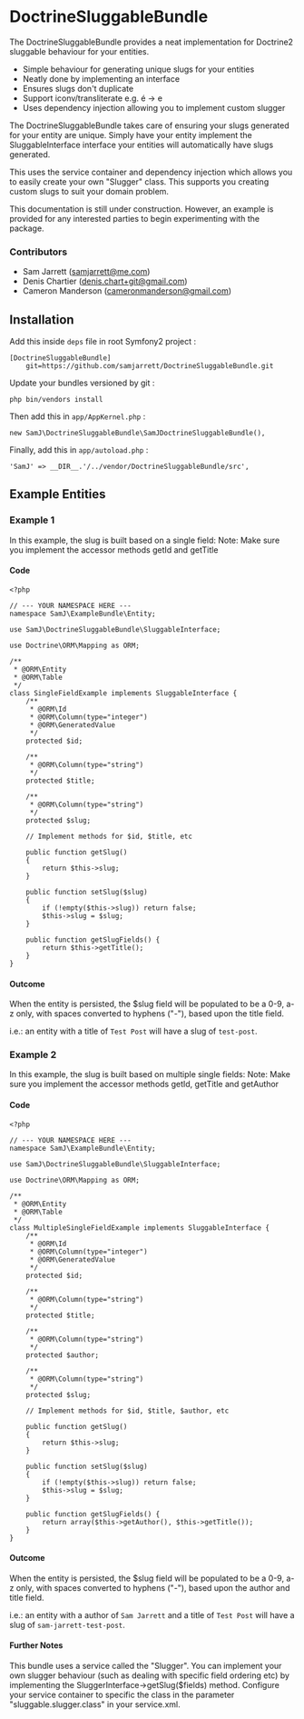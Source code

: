 DoctrineSluggableBundle
=======================

The DoctrineSluggableBundle provides a neat implementation for Doctrine2 sluggable behaviour for your entities.

* Simple behaviour for generating unique slugs for your entities
* Neatly done by implementing an interface
* Ensures slugs don't duplicate
* Support iconv/transliterate e.g. é -> e
* Uses dependency injection allowing you to implement custom slugger

The DoctrineSluggableBundle takes care of ensuring your slugs generated for your entity are unique. Simply have your entity implement the SluggableInterface interface your entities will automatically have slugs generated.

This uses the service container and dependency injection which allows you to easily create your own "Slugger" class. This supports you creating custom slugs to suit your domain problem.

This documentation is still under construction. However, an example is provided for any interested parties to begin experimenting with the package.

### Contributors
* Sam Jarrett (samjarrett@me.com)
* Denis Chartier (denis.chart+git@gmail.com)
* Cameron Manderson (cameronmanderson@gmail.com)

Installation
------------

Add this inside ``deps`` file in root Symfony2 project :

    [DoctrineSluggableBundle]
        git=https://github.com/samjarrett/DoctrineSluggableBundle.git
        
Update your bundles versioned by git :

    php bin/vendors install
    
Then add this in ``app/AppKernel.php`` :

    new SamJ\DoctrineSluggableBundle\SamJDoctrineSluggableBundle(),
  
Finally, add this in ``app/autoload.php`` :

    'SamJ' => __DIR__.'/../vendor/DoctrineSluggableBundle/src',
  
Example Entities
----------------

### Example 1
In this example, the slug is built based on a single field:
Note: Make sure you implement the accessor methods getId and getTitle

#### Code
	<?php
	
	// --- YOUR NAMESPACE HERE ---
	namespace SamJ\ExampleBundle\Entity;
	
	use SamJ\DoctrineSluggableBundle\SluggableInterface;
	
	use Doctrine\ORM\Mapping as ORM;
	
	/**
	 * @ORM\Entity
	 * @ORM\Table
	 */
	class SingleFieldExample implements SluggableInterface {
		/**
		 * @ORM\Id
		 * @ORM\Column(type="integer")
		 * @ORM\GeneratedValue
		 */
		protected $id;
	
		/**
		 * @ORM\Column(type="string")
		 */
		protected $title;
	
		/**
		 * @ORM\Column(type="string")
		 */
		protected $slug;
		
		// Implement methods for $id, $title, etc
			
		public function getSlug()
		{
			return $this->slug;
		}
	
		public function setSlug($slug)
		{
			if (!empty($this->slug)) return false;
			$this->slug = $slug;
		}
	
		public function getSlugFields() {
			return $this->getTitle();
		}
	}

#### Outcome
When the entity is persisted, the $slug field will be populated to be a 0-9, a-z only, with spaces converted to hyphens ("-"), based upon the title field.

i.e.: an entity with a title of `Test Post` will have a slug of `test-post`.

### Example 2
In this example, the slug is built based on multiple single fields:
Note: Make sure you implement the accessor methods getId, getTitle and getAuthor

#### Code
	<?php
	
	// --- YOUR NAMESPACE HERE ---
	namespace SamJ\ExampleBundle\Entity;
	
	use SamJ\DoctrineSluggableBundle\SluggableInterface;
	
	use Doctrine\ORM\Mapping as ORM;
	
	/**
	 * @ORM\Entity
	 * @ORM\Table
	 */
	class MultipleSingleFieldExample implements SluggableInterface {
		/**
		 * @ORM\Id
		 * @ORM\Column(type="integer")
		 * @ORM\GeneratedValue
		 */
		protected $id;
	
		/**
		 * @ORM\Column(type="string")
		 */
		protected $title;
	
		/**
		 * @ORM\Column(type="string")
		 */
		protected $author;
	
		/**
		 * @ORM\Column(type="string")
		 */
		protected $slug;
		
		// Implement methods for $id, $title, $author, etc
			
		public function getSlug()
		{
			return $this->slug;
		}
	
		public function setSlug($slug)
		{
			if (!empty($this->slug)) return false;
			$this->slug = $slug;
		}
	
		public function getSlugFields() {
			return array($this->getAuthor(), $this->getTitle());
		}
	}

#### Outcome
When the entity is persisted, the $slug field will be populated to be a 0-9, a-z only, with spaces converted to hyphens ("-"), based upon the author and title field.

i.e.: an entity with a author of `Sam Jarrett` and a title of `Test Post` will have a slug of `sam-jarrett-test-post`.

#### Further Notes
This bundle uses a service called the "Slugger". You can implement your own slugger behaviour (such as dealing with specific field ordering etc) by implementing the SluggerInterface->getSlug($fields) method. Configure your service container to specific the class in the parameter "sluggable.slugger.class" in your service.xml.

